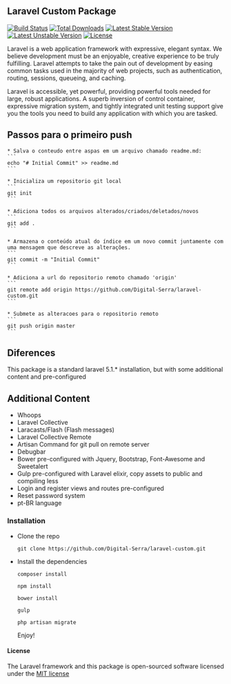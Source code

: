 ## Laravel Custom Package

[![Build Status](https://travis-ci.org/laravel/framework.svg)](https://travis-ci.org/laravel/framework)
[![Total Downloads](https://poser.pugx.org/laravel/framework/d/total.svg)](https://packagist.org/packages/laravel/framework)
[![Latest Stable Version](https://poser.pugx.org/laravel/framework/v/stable.svg)](https://packagist.org/packages/laravel/framework)
[![Latest Unstable Version](https://poser.pugx.org/laravel/framework/v/unstable.svg)](https://packagist.org/packages/laravel/framework)
[![License](https://poser.pugx.org/laravel/framework/license.svg)](https://packagist.org/packages/laravel/framework)

Laravel is a web application framework with expressive, elegant syntax. We believe development must be an enjoyable, creative experience to be truly fulfilling. Laravel attempts to take the pain out of development by easing common tasks used in the majority of web projects, such as authentication, routing, sessions, queueing, and caching.

Laravel is accessible, yet powerful, providing powerful tools needed for large, robust applications. A superb inversion of control container, expressive migration system, and tightly integrated unit testing support give you the tools you need to build any application with which you are tasked.

## Passos para o primeiro push
    * Salva o conteudo entre aspas em um arquivo chamado readme.md:
    ```
    echo "# Initial Commit" >> readme.md
    ```
    
    * Inicializa um repositorio git local
    ```
    git init
    ```
    
    * Adiciona todos os arquivos alterados/criados/deletados/novos
    ```
    git add .
    ```
    
    * Armazena o conteúdo atual do índice em um novo commit juntamente com uma mensagem que descreve as alterações.
    ```
    git commit -m "Initial Commit"
    ```
    
    * Adiciona a url do repositorio remoto chamado 'origin'
    ```
    git remote add origin https://github.com/Digital-Serra/laravel-custom.git
    ```
    
    * Submete as alteracoes para o repositorio remoto
    ```
    git push origin master
    ```

## Diferences

This package is a standard laravel 5.1.* installation, but with some additional content and pre-configured

## Additional Content
* Whoops
* Laravel Collective
* Laracasts/Flash (Flash messages)
* Laravel Collective Remote
* Artisan Command for git pull on remote server
* Debugbar
* Bower pre-configured with Jquery, Bootstrap, Font-Awesome and Sweetalert
* Gulp pre-configured with Laravel elixir, copy assets to public and compiling less
* Login and register views and routes pre-configured
* Reset password system
* pt-BR language

### Installation
* Clone the repo
    ```
    git clone https://github.com/Digital-Serra/laravel-custom.git
    ```
* Install the dependencies
    ```
    composer install
    ```

    ```
    npm install
    ```

    ```
    bower install
    ```

    ```
    gulp
    ```

    ```
    php artisan migrate
    ```

    Enjoy!

#### License

The Laravel framework and this package is open-sourced software licensed under the [MIT license](http://opensource.org/licenses/MIT)
